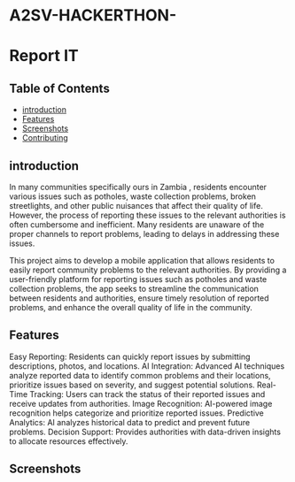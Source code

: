 # A2SV-HACKERTHON-
# Report IT

## Table of Contents
- [introduction](#introduction)
- [Features](#Features)
- [Screenshots](#screenshots)
- [Contributing](#contributing)

## introduction
In many communities specifically ours in Zambia , residents encounter various issues such as potholes, 
waste collection problems, broken streetlights, and other public nuisances that affect their quality of life.
However, the process of reporting these issues to the relevant authorities is often cumbersome and inefficient.
Many residents are unaware of the proper channels to report problems, leading to delays in addressing these issues. 

This project aims to develop a mobile application that allows residents to easily report community problems to the relevant authorities. 
By providing a user-friendly platform for reporting issues such as potholes and waste collection problems, 
the app seeks to streamline the communication between residents and authorities, ensure timely resolution of reported problems,
and enhance the overall quality of life in the community.

## Features
Easy Reporting: Residents can quickly report issues by submitting descriptions, photos, and locations.
AI Integration: Advanced AI techniques analyze reported data to identify common problems and their locations, 
prioritize issues based on severity, and suggest potential solutions.
Real-Time Tracking: Users can track the status of their reported issues and receive updates from authorities.
Image Recognition: AI-powered image recognition helps categorize and prioritize reported issues.
Predictive Analytics: AI analyzes historical data to predict and prevent future problems.
Decision Support: Provides authorities with data-driven insights to allocate resources effectively.

## Screenshots

